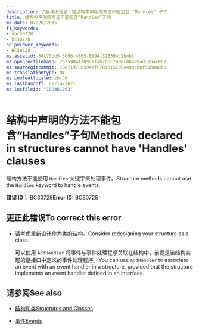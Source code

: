 ```yaml
---
description: 了解详细信息：在结构中声明的方法不能包含 "Handles" 子句
title: 结构中声明的方法不能包含“Handles”子句
ms.date: 07/20/2015
f1_keywords:
- vbc30728
- bc30728
helpviewer_keywords:
- BC30728
ms.assetid: 64c70bb5-3696-4865-8194-328394c2b4b1
ms.openlocfilehash: 2625904f709dafab2bbc7680c88499ad326ac862
ms.sourcegitcommit: 10e719780594efc781b15295e499c66f316068b8
ms.translationtype: MT
ms.contentlocale: zh-CN
ms.lasthandoff: 02/14/2021
ms.locfileid: "100461263"
---
```

# <a name="methods-declared-in-structures-cannot-have-handles-clauses"></a><span data-ttu-id="b1e62-103">结构中声明的方法不能包含“Handles”子句</span><span class="sxs-lookup"><span data-stu-id="b1e62-103">Methods declared in structures cannot have 'Handles' clauses</span></span>

<span data-ttu-id="b1e62-104">结构方法不能使用 `Handles` 关键字来处理事件。</span><span class="sxs-lookup"><span data-stu-id="b1e62-104">Structure methods cannot use the `Handles` keyword to handle events.</span></span>  
  
 <span data-ttu-id="b1e62-105">**错误 ID：** BC30728</span><span class="sxs-lookup"><span data-stu-id="b1e62-105">**Error ID:** BC30728</span></span>  
  
## <a name="to-correct-this-error"></a><span data-ttu-id="b1e62-106">更正此错误</span><span class="sxs-lookup"><span data-stu-id="b1e62-106">To correct this error</span></span>  
  
- <span data-ttu-id="b1e62-107">请考虑重新设计作为类的结构。</span><span class="sxs-lookup"><span data-stu-id="b1e62-107">Consider redesigning your structure as a class.</span></span>  
  
     <span data-ttu-id="b1e62-108">可以使用 `AddHandler` 将事件与事件处理程序关联在结构中，前提是该结构实现的是接口中定义的事件处理程序。</span><span class="sxs-lookup"><span data-stu-id="b1e62-108">You can use `AddHandler` to associate an event with an event handler in a structure, provided that the structure implements an event handler defined in an interface.</span></span>  
  
## <a name="see-also"></a><span data-ttu-id="b1e62-109">请参阅</span><span class="sxs-lookup"><span data-stu-id="b1e62-109">See also</span></span>

- [<span data-ttu-id="b1e62-110">结构和类</span><span class="sxs-lookup"><span data-stu-id="b1e62-110">Structures and Classes</span></span>](../programming-guide/language-features/data-types/structures-and-classes.md)

- [<span data-ttu-id="b1e62-111">事件</span><span class="sxs-lookup"><span data-stu-id="b1e62-111">Events</span></span>](../programming-guide/language-features/events/index.md)
